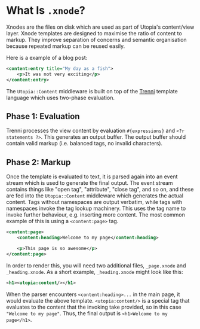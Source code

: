 # What Is `.xnode`?

Xnodes are the files on disk which are used as part of Utopia's content/view layer. Xnode templates are designed to maximise the ratio of content to markup. They improve separation of concerns and semantic organisation because repeated markup can be reused easily.

Here is a example of a blog post:

```xml
<content:entry title="My day as a fish">
	<p>It was not very exciting</p>
</content:entry>
```

The `Utopia::Content` middleware is built on top of the [Trenni](https://github.com/ioquatix/trenni) template language which uses two-phase evaluation.

## Phase 1: Evaluation

Trenni processes the view content by evaluation `#{expressions}` and `<?r statements ?>`. This generates an output buffer. The output buffer should contain valid markup (i.e. balanced tags, no invalid characters).

## Phase 2: Markup

Once the template is evaluated to text, it is parsed again into an event stream which is used to generate the final output. The event stream contains things like "open tag", "attribute", "close tag", and so on, and these are fed into the `Utopia::Content` middleware which generates the actual content. Tags without namespaces are output verbatim, while tags with namespaces invoke the tag lookup machinery. This uses the tag name to invoke further behaviour, e.g. inserting more content. The most common example of this is using a `<content:page>` tag.

```xml
<content:page>
	<content:heading>Welcome to my page</content:heading>

	<p>This page is so awesome</p>
</content:page>
```

In order to render this, you will need two additional files, `_page.xnode` and `_heading.xnode`. As a short example, `_heading.xnode` might look like this:

```xml
<h1><utopia:content/></h1>
```

When the parser encounters `<content:heading>...` in the main page, it would evaluate the above template. `<utopia:content/>` is a special tag that evaluates to the content that the invoking take provided, so in this case `"Welcome to my page"`.  Thus, the final output is `<h1>Welcome to my page</h1>`.
